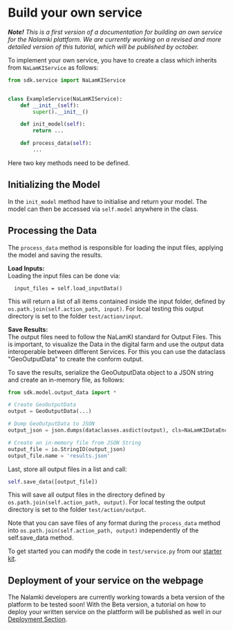 # Build your own service

***Note!*** *This is a first version of a documentation for building an own service for the Nalamki plattform. We are currently working on a revised and more detailed version of this tutorial, which will be published by october.*

To implement your own service, you have to create a class which inherits from `NaLamKIService` as follows:
```python
from sdk.service import NaLamKIService


class ExampleService(NaLamKIService):
    def __init__(self):
        super().__init__()

    def init_model(self):
        return ...

    def process_data(self):
        ...
```
Here two key methods need to be defined.

## Initializing the Model
In the `init_model` method have to initialise and return your model. 
The model can then be accessed via `self.model` anywhere in the class.
<!-- Where to place model checkpoints? -->

## Processing the Data
The `process_data` method is responsible for loading the input files, applying the model and saving the results.

**Load Inputs:**\
Loading the input files can be done via: 
```
  input_files = self.load_inputData()
```
This will return a list of all items contained inside the input folder, defined by `os.path.join(self.action_path, input)`.
For local testing this output directory is set to the folder `test/action/input`.

**Save Results:**\
The output files need to follow the NaLamKI standard for Output Files. 
This is important, to visualize the Data in the digital farm and use the output data interoperable between different Services.
For this you can use the dataclass "GeoOutputData" to create the conform output. 

To save the results, serialize the GeoOutputData object to a JSON string and create an in-memory file, as follows:
```python
from sdk.model.output_data import *

# Create GeoOutputData
output = GeoOutputData(...)

# Dump GeoOutputData to JSON
output_json = json.dumps(dataclasses.asdict(output), cls=NaLamKIDataEncoder)

# Create an in-memory file from JSON String
output_file = io.StringIO(output_json)
output_file.name = 'results.json'
```
Last, store all output files in a list and call: 
```python
self.save_data([output_file])
```
This will save all output files in the directory defined by `os.path.join(self.action_path, output)`.
For local testing the output directory is set to the folder `test/action/output`.

Note that you can save files of any format during the `process_data` method into `os.path.join(self.action_path, output)` independently of the self.save_data method. 


To get started you can modify the code in `test/service.py` from our [starter kit](starterkit.md).

## Deployment of your service on the webpage

The Nalamki developers are currently working towards a beta version of the platform to be tested soon! With the Beta version, a tutorial on how to deploy your written service on the plattform will be published as well in our [Deployment Section](/docs/deployment/overview.md).

<!-- TODO-1:
### Deploy Docker Image

HHI registry: http://default-route-openshift-image-registry.apps.k8s.nt.ag/nalamki-hhi-common

### get api key from [registry](https://console-openshift-console.apps.k8s.nt.ag/)

1. login with your user name
2. click on Username -> Copy login command -> login -> Display token
3. copy API token

### login over CLI
```
docker login http://default-route-openshift-image-registry.apps.k8s.nt.ag/nalamki-hhi-common
```

### build your Docker or rename your previous build

#### build
```
docker build -t <registry without http>/<container name>:<version> .
```
e.g.
```
docker build -t default-route-openshift-image-registry.apps.k8s.nt.ag/nalamki-hhi-common/yellow-rust-example:1.0.0 .
```

#### rename
```
docker tag <container name>:<version> <regitry without http>/<container name>:<version>
```
e.g.
```
docker tag yellow-rust-example:1.0.0 default-route-openshift-image-registry.apps.k8s.nt.ag/nalamki-hhi-common/yellow-rust-example:1.0.0
```

### push your Docker to the registry

```
docker push <registry>/<container name>:<version>
```
e.g.
```
docker push default-route-openshift-image-registry.apps.k8s.nt.ag/nalamki-hhi-common/yellow-rust-example:1.0.0
```

### logout
```
docker logout default-route-openshift-image-registry.apps.k8s.nt.ag
```


## FAQ

### Build Partition has not enough space
Docker Desktop:

- open Docker Desktop -> top left are the settings -> Disk image location

[Ubuntu/Linux](https://forums.docker.com/t/how-do-i-change-the-docker-image-installation-directory/1169)
-->


